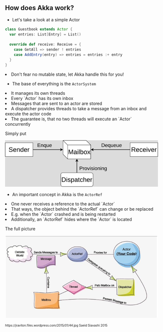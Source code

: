 ## How does Akka work?


* Let's take a look at a simple Actor

```Scala
class Guestbook extends Actor {
  var entries: List[Entry] = List()

  override def receive: Receive = {
    case GetAll => sender ! entries
    case AddEntry(entry) => entries = entries :+ entry
  }
}
```

<li class="fragment">Don't fear no mutable state, let Akka handle this for you!</li>


* The base of everything is the `ActorSystem`
<li class="fragment">It manages its own threads</li>
<li class="fragment">Every `Actor` has its own inbox</li>
<li class="fragment">Messages that are sent to an actor are stored</li>
<li class="fragment">A dispatcher provides threads to take a message from an inbox and execute the actor code</li>
<li class="fragment">The guarantee is, that no two threads will execute an `Actor` concurrently</li>


Simply put

![akka_dispatcher](/img/Akka_Dispatcher.png "Logo Title Text 1")


* An important concept in Akka is the `ActorRef`
<li class="fragment">One never receives a reference to the actual `Actor`</li>
<li class="fragment">That ways, the object behind the `ActorRef` can change or be replaced</li>
<li class="fragment">E.g. when the `Actor` crashed and is being restarted</li>
<li class="fragment">Additionally, an `ActorRef` hides where the `Actor` is located</li>


The full picture

![full](/img/44.jpg)

<div style="font-size:10px">https://jraviton.files.wordpress.com/2015/01/44.jpg Saeid Siavashi 2015</div>
